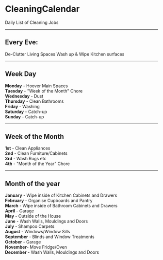 # CleaningCalendar

Daily List of Cleaning Jobs  
****************  
## Every Eve:  
De-Clutter Living Spaces
Wash up & Wipe Kitchen surfaces  

****************  
## Week Day    
**Monday** - Hoover Main Spaces  
**Tuesday** - "Week of the Month" Chore  
**Wednesday** - Dust  
**Thursday** - Clean Bathrooms  
**Friday** - Washing  
**Saturday** - Catch-up  
**Sunday** - Catch-up  

****************  
## Week of the Month    
**1st** - Clean Appliances  
**2nd** - Clean Furniture/Cabinets  
**3rd** - Wash Rugs etc  
**4th** - "Month of the Year" Chore  

****************  
## Month of the year    
**January** - Wipe inside of Kitchen Cabinets and Drawers  
**February** - Organise Cupboards and Pantry  
**March** - Wipe inside of Bathroom Cabinets and Drawers  
**April** - Garage  
**May** - Outside of the House  
**June** - Wash Walls, Mouldings  and Doors  
**July** - Shampoo Carpets  
**August** - Windows/Window Sills  
**September** - Blinds and Window Treatments  
**October** - Garage  
**November**- Move Fridge/Oven  
**December** - Wash Walls, Mouldings  and Doors  

